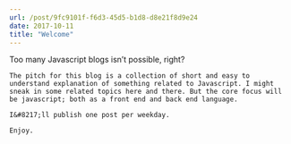 ```yaml
---
url: /post/9fc9101f-f6d3-45d5-b1d8-d8e21f8d9e24
date: 2017-10-11
title: "Welcome"
---
```


<div class="kg-card-markdown">

  Too many Javascript blogs isn&#8217;t possible, right?</p> 

  

  <p>

    The pitch for this blog is a collection of short and easy to understand explanation of something related to Javascript. I might sneak in some related topics here and there. But the core focus will be javascript; both as a front end and back end language.

  </p>

  

  <p>

    I&#8217;ll publish one post per weekday.

  </p>

  

  <p>

    Enjoy.

  </p>

</div>